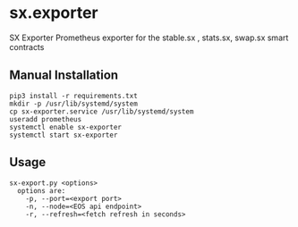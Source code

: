 # sx.exporter
SX Exporter 
Prometheus exporter for the stable.sx , stats.sx, swap.sx smart contracts

## Manual Installation

```
pip3 install -r requirements.txt
mkdir -p /usr/lib/systemd/system
cp sx-exporter.service /usr/lib/systemd/system
useradd prometheus
systemctl enable sx-exporter
systemctl start sx-exporter
```

## Usage

```
sx-export.py <options>
  options are:
    -p, --port=<export port> 
    -n, --node=<EOS api endpoint> 
    -r, --refresh=<fetch refresh in seconds>
```
